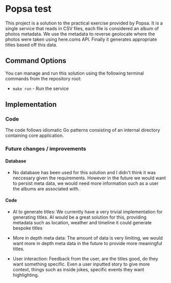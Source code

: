 # Popsa test

This project is a solution to the practical exercise provided by Popsa. It is a single service that reads in CSV files, each file is considered an album of photos metadata. We use the metadata to reverse geolocate where the photos were taken using here.coms API. Finally it generates appropriate titles based off this data. 

## Command Options

You can manage and run this solution using the following terminal commands from the repository root:

- `make run` - Run the service


## Implementation

### Code
The code follows idiomatic Go patterns consisting of an internal directory containing core application.


### Future changes / improvements 

#### Database
- No database has been used for this solution and I didn't think it was neccesary given the requirements. However in the future we would want to persist meta data, we would need more information such as a user the albums are associated with.
#### Code 

- AI to generate titles: We currently have a very trivial implementation for generating titles. AI would be a great solution for this, providing metadata such as location, weather and timeline it could generate bespoke titles 

- More in depth meta data: The amount of data is very limiting, we would want more in depth meta data in the future to provide more meaningful titles.

- User interaction: Feedback from the user, are the titles good, do they want something specific. Even a user inputted story to give more context, things such as inside jokes, specific events they want highlighting. 

